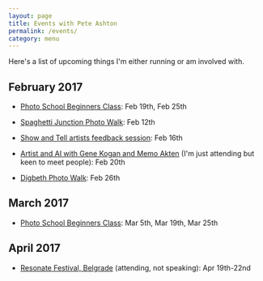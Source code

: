 ```yaml
---
layout: page
title: Events with Pete Ashton
permalink: /events/
category: menu
---
```


Here's a list of upcoming things I'm either running or am involved with.

## February 2017

- [Photo School Beginners Class](http://photo-school.co.uk/beginners-photography/): Feb 19th, Feb 25th

- [Spaghetti Junction Photo Walk](http://photo-school.co.uk/walks/): Feb 12th

- [Show and Tell artists feedback session](https://www.facebook.com/events/279302345822721): Feb 16th

- [Artist and AI with Gene Kogan and Memo Akten](https://www.eventbrite.co.uk/e/artists-and-machine-learning-registration-31817203111) (I'm just attending but keen to meet people): Feb 20th

- [Digbeth Photo Walk](http://photo-school.co.uk/walks/): Feb 26th

## March 2017

- [Photo School Beginners Class](http://photo-school.co.uk/beginners-photography/): Mar 5th, Mar 19th, Mar 25th

## April 2017

- [Resonate Festival, Belgrade](http://resonate.io/2017/) (attending, not speaking): Apr 19th-22nd